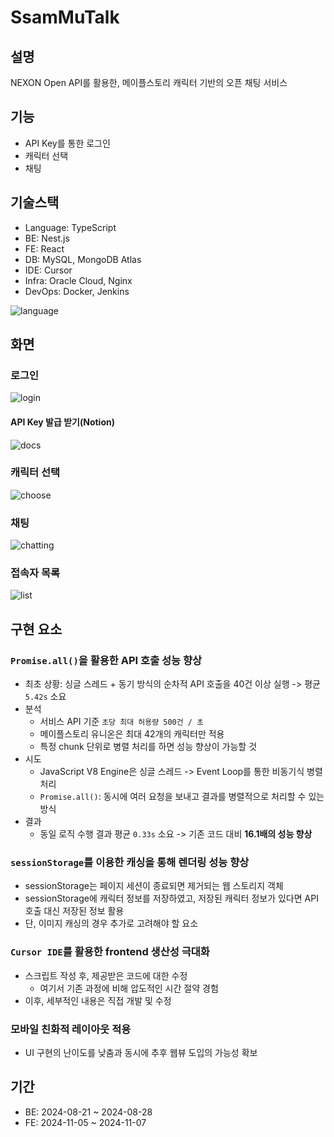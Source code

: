 # SsamMuTalk

## 설명

NEXON Open API를 활용한, 메이플스토리 캐릭터 기반의 오픈 채팅 서비스

## 기능

- API Key를 통한 로그인
- 캐릭터 선택
- 채팅

## 기술스택

- Language: TypeScript
- BE: Nest.js
- FE: React
- DB: MySQL, MongoDB Atlas
- IDE: Cursor
- Infra: Oracle Cloud, Nginx
- DevOps: Docker, Jenkins

![language](https://github.com/user-attachments/assets/c7ab38f9-8510-4527-bdf1-81332a1bac12)

## 화면

### 로그인

![login](https://github.com/user-attachments/assets/81fbab07-bcf0-427f-a8a1-7fb0db074daf)

#### API Key 발급 받기(Notion)

![docs](https://github.com/user-attachments/assets/18bd8fad-7fab-48f4-ae89-3a7cdb5af71a)

### 캐릭터 선택

![choose](https://github.com/user-attachments/assets/390403da-ee5a-4f19-ae58-521e736422b9)

### 채팅

![chatting](https://github.com/user-attachments/assets/0ef82384-8675-4095-bacc-009b22f5b12d)

### 접속자 목록

![list](https://github.com/user-attachments/assets/1cc07385-9eae-4155-ac02-721f19efa6d1)


## 구현 요소

### `Promise.all()`을 활용한 API 호출 성능 향상

- 최초 상황: 싱글 스레드 + 동기 방식의 순차적 API 호출을 40건 이상 실행 -> 평균 `5.42s` 소요
- 분석
  - 서비스 API 기준 `초당 최대 허용량 500건 / 초`
  - 메이플스토리 유니온은 최대 42개의 캐릭터만 적용
  - 특정 chunk 단위로 병렬 처리를 하면 성능 향상이 가능할 것
- 시도
  - JavaScript V8 Engine은 싱글 스레드 -> Event Loop를 통한 비동기식 병렬 처리
  - `Promise.all()`: 동시에 여러 요청을 보내고 결과를 병렬적으로 처리할 수 있는 방식
- 결과
  - 동일 로직 수행 결과 평균 `0.33s` 소요 -> 기존 코드 대비 **16.1배의 성능 향상**

### `sessionStorage`를 이용한 캐싱을 통해 렌더링 성능 향상

- sessionStorage는 페이지 세션이 종료되면 제거되는 웹 스토리지 객체
- sessionStorage에 캐릭터 정보를 저장하였고, 저장된 캐릭터 정보가 있다면 API 호출 대신 저장된 정보 활용
- 단, 이미지 캐싱의 경우 추가로 고려해야 할 요소

### `Cursor IDE`를 활용한 frontend 생산성 극대화

- 스크립트 작성 후, 제공받은 코드에 대한 수정
  - 여기서 기존 과정에 비해 압도적인 시간 절약 경험
- 이후, 세부적인 내용은 직접 개발 및 수정

### 모바일 친화적 레이아웃 적용

- UI 구현의 난이도를 낮춤과 동시에 추후 웹뷰 도입의 가능성 확보

## 기간

- BE: 2024-08-21 ~ 2024-08-28
- FE: 2024-11-05 ~ 2024-11-07
